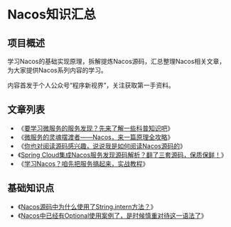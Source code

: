 # Nacos知识汇总

## 项目概述

学习Nacos的基础实现原理，拆解提炼Nacos源码，汇总整理Nacos相关文章，为大家提供Nacos系列内容的学习。

内容首发于个人公众号“程序新视界”，关注获取第一手资料。

## 文章列表

- 《[要学习微服务的服务发现？先来了解一些科普知识吧](https://mp.weixin.qq.com/s/mZ-IVHDaJUOBykpBzVr5og)》
- 《[微服务的灵魂摆渡者——Nacos，来一篇原理全攻略](https://mp.weixin.qq.com/s/BIPdW34VKvp_Ced3nzUVvQ)》
- 《[你也对阅读源码感兴趣，说说我是如何阅读Nacos源码的](https://mp.weixin.qq.com/s/4pVWPRKGwy9MpEzGL4rgLA)》
- 《[Spring Cloud集成Nacos服务发现源码解析？翻了三套源码，保质保鲜！](https://mp.weixin.qq.com/s/JuzRf2E4AvdoQW4hrfJKVg)》
- 《[学习Nacos？咱先把服务搞起来，实战教程]( https://mp.weixin.qq.com/s/CflYusFuOy5QstWQFLdWwg)》

## 基础知识点

- 《[Nacos源码中为什么使用了String.intern方法？](https://mp.weixin.qq.com/s/jC3Gv3Fi0bo0d7rP5ngqpw)》
- 《[Nacos中已经有Optional使用案例了，是时候慎重对待这一语法了](https://mp.weixin.qq.com/s/ZjJX2muwDRKFdtYU5UeZPQ)》
